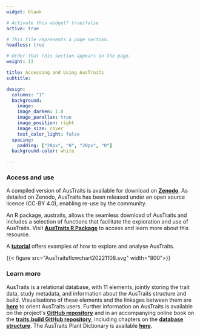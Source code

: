 ```yaml
---
widget: blank

# Activate this widget? true/false
active: true

# This file represents a page section.
headless: true

# Order that this section appears on the page.
weight: 13

title: Accessing and Using AusTraits
subtitle:

design:
  columns: "1"
  background:
    image:
    image_darken: 1.0
    image_parallax: true
    image_position: right
    image_size: cover
    text_color_light: false
  spacing:
    padding: ["20px", "0", "20px", "0"]
  background-color: white

---
```

### Access and use

A compiled version of AusTraits is available for download on **[Zenodo](https://doi.org/10.5281/zenodo.3568417)**. As detailed on Zenodo, AusTraits has been released under an open source licence (CC-BY 4.0), enabling re-use by the community.

An R package, austraits, allows the seamless download of AusTraits and includes a selection of functions that facilitate the exploration and use of AusTraits. Visit **[AusTraits R Package](https://traitecoevo.github.io/austraits/)** to access and learn more about this resource.

A **[tutorial](https://traitecoevo.github.io/traits.build-book/AusTraits_tutorial.html)** offers examples of how to explore and analyse AusTraits.

{{< figure src="AusTraitsflowchart20221108.svg" width="800">}}


### Learn more
AusTraits is a relational database, with 11 elements, jointly storing the trait data, study metadata, and information about the AusTraits structure and build. Visualisations of these elements and the linkages between them are **[here](database/)** to orient AusTraits users. Further information on AusTraits is available on the project's **[GitHub repository](http://traitecoevo/austraits.build)** and in an accompanying online book on the **[traits.build GitHub repository](https://traitecoevo.github.io/traits.build-book)**, including chapters on the **[database structure](https://traitecoevo.github.io/traits.build-book/database_structure.html)**. The AusTraits Plant Dictionary is available **[here](https://w3id.org/APD)**. 
